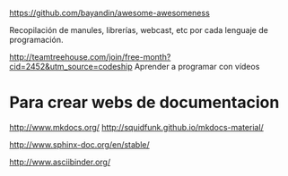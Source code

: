 https://github.com/bayandin/awesome-awesomeness

Recopilación de manules, librerías, webcast, etc por cada lenguaje de programación.


http://teamtreehouse.com/join/free-month?cid=2452&utm_source=codeship
Aprender a programar con vídeos


# Para crear webs de documentacion
http://www.mkdocs.org/
http://squidfunk.github.io/mkdocs-material/

http://www.sphinx-doc.org/en/stable/



http://www.asciibinder.org/
